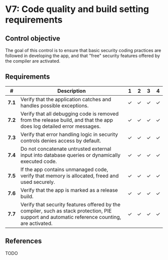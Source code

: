 # V7: Code quality and build setting requirements

## Control objective

The goal of this control is to ensure that basic security coding practices are followed in developing the app, and that "free" security features offered by the compiler are activated.

## Requirements

| # | Description | 1 | 2 | 3 | 4 |
| --- | --- | --- | --- | --- | --- |
| **7.1** | Verify that the application catches and handles possible exceptions.| ✓ | ✓ | ✓ | ✓ |
| **7.2** | Verify that all debugging code is removed from the release build, and that the app does log detailed error messages. | ✓ | ✓ | ✓ | ✓ |
| **7.3** | Verify that error handling logic in security controls denies access by default. | ✓ | ✓ | ✓ | ✓ |
| **7.4** | Do not concatenate untrusted external input into database queries or dynamically executed code. | ✓ | ✓ | ✓ | ✓ |
| **7.5** | If the app contains unmanaged code, verify that memory is allocated, freed and used securely.  | ✓ | ✓ | ✓ | ✓ | 
| **7.6** | Verify that the app is marked as a release build. | ✓ | ✓ | ✓ | ✓ |
| **7.7** | Verify that security features offered by the compiler, such as stack protection, PIE support and automatic reference counting, are activated. | ✓ | ✓ | ✓ | ✓ |

## References

TODO

